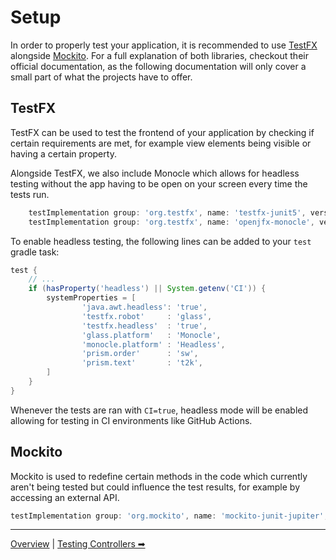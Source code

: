 # Setup

In order to properly test your application, it is recommended to use [TestFX](https://github.com/TestFX/TestFX) alongside [Mockito](https://github.com/mockito/mockito).
For a full explanation of both libraries, checkout their official documentation, as the following documentation will only cover a small part of what the projects have to offer.

## TestFX
TestFX can be used to test the frontend of your application by checking if certain requirements are met, for example view elements being visible or having a certain property.

Alongside TestFX, we also include Monocle which allows for headless testing without the app having to be open on your screen every time the tests run.

```groovy
    testImplementation group: 'org.testfx', name: 'testfx-junit5', version: testFxVersion
    testImplementation group: 'org.testfx', name: 'openjfx-monocle', version: monocleVersion
```

To enable headless testing, the following lines can be added to your `test` gradle task:

```groovy
test {
    // ...
    if (hasProperty('headless') || System.getenv('CI')) {
        systemProperties = [
                'java.awt.headless': 'true',
                'testfx.robot'     : 'glass',
                'testfx.headless'  : 'true',
                'glass.platform'   : 'Monocle',
                'monocle.platform' : 'Headless',
                'prism.order'      : 'sw',
                'prism.text'       : 't2k',
        ]
    }
}
```

Whenever the tests are ran with `CI=true`, headless mode will be enabled allowing for testing in CI environments like GitHub Actions.

## Mockito

Mockito is used to redefine certain methods in the code which currently aren't being tested but could influence the test results, for example by accessing an external API.

```groovy
testImplementation group: 'org.mockito', name: 'mockito-junit-jupiter', version: mockitoVersion
```

---

[Overview](README.md) | [Testing Controllers ➡](2-controllers)
